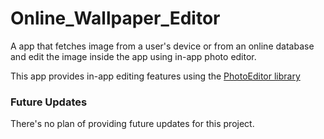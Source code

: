 # Online_Wallpaper_Editor
A app that fetches image from a user's device or from an online database and edit the image inside the app using in-app photo editor.

This app provides in-app editing features using the [PhotoEditor library](https://github.com/burhanrashid52/PhotoEditor)

### Future Updates
There's no plan of providing future updates for this project.


